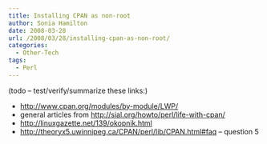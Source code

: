 ```yaml
---
title: Installing CPAN as non-root
author: Sonia Hamilton
date: 2008-03-28
url: /2008/03/28/installing-cpan-as-non-root/
categories:
  - Other-Tech
tags:
  - Perl
---
```

(todo &#8211; test/verify/summarize these links:)

  * http://www.cpan.org/modules/by-module/LWP/
  * general articles from http://sial.org/howto/perl/life-with-cpan/
  * http://linuxgazette.net/139/okopnik.html
  * http://theoryx5.uwinnipeg.ca/CPAN/perl/lib/CPAN.html#faq &#8211; question 5
